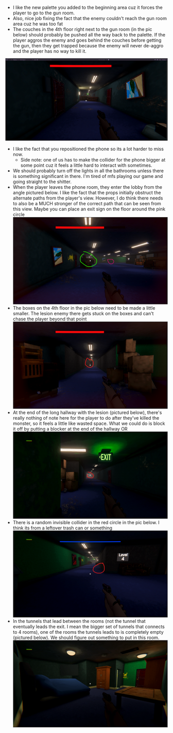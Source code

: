 - I like the new palette you added to the beginning area cuz it forces the player to go to the gun room.
- Also, nice job fixing the fact that the enemy couldn't reach the gun room area cuz he was too fat
- The couches in the 4th floor right next to the gun room (in the pic below) should probably be pushed all the way back to the palette. If the player aggros the enemy and goes behind the couches before getting the gun, then they get trapped because the enemy will never de-aggro and the player has no way to kill it.

![](<../_META/Attachments/Pasted image 20250118122046.png>)

- I like the fact that you repositioned the phone so its a lot harder to miss now.
	- Side note: one of us has to make the collider for the phone bigger at some point cuz it feels a little hard to interact with sometimes.
- We should probably turn off the lights in all the bathrooms unless there is something significant in there. I'm tired of mfs playing our game and going straight to the shitter.
- When the player leaves the phone room, they enter the lobby from the angle pictured below. I like the fact that the props initially obstruct the alternate paths from the player's view. However, I do think there needs to also be a MUCH stronger of the correct path that can be seen from this view. Maybe you can place an exit sign on the floor around the pink circle
![](<../_META/Attachments/Pasted image 20250118124730.png>)
- The boxes on the 4th floor in the pic below need to be made a little smaller. The lesion enemy there gets stuck on the boxes and can't chase the player beyond that point
![](<../_META/Attachments/Pasted image 20250118123002.png>)
- At the end of the long hallway with the lesion (pictured below), there's really nothing of note here for the player to do after they've killed the monster, so it feels a little like wasted space. What we could do is block it off by putting a blocker at the end of the hallway OR
![](<../_META/Attachments/Pasted image 20250118125955.png>)
- There is a random invisible collider in the red circle in the pic below. I think its from a leftover trash can or something
![](<../_META/Attachments/Pasted image 20250118125043.png>)
- In the tunnels that lead between the rooms (not the tunnel that eventually leads the exit. I mean the bigger set of tunnels that connects to 4 rooms), one of the rooms the tunnels leads to is completely empty (pictured below). We should figure out something to put in this room.
![](<../_META/Attachments/Pasted image 20250118125406.png>)